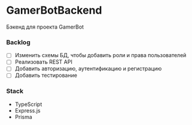 # GamerBotBackend

Бэкенд для проекта GamerBot

### Backlog

- [ ] Изменить схемы БД, чтобы добавить роли и права пользователей
- [ ] Реализовать REST API
- [ ] Добавить авторизацию, аутентификацию и регистрацию
- [ ] Добавить тестирование

### Stack

- TypeScript
- Express.js
- Prisma
